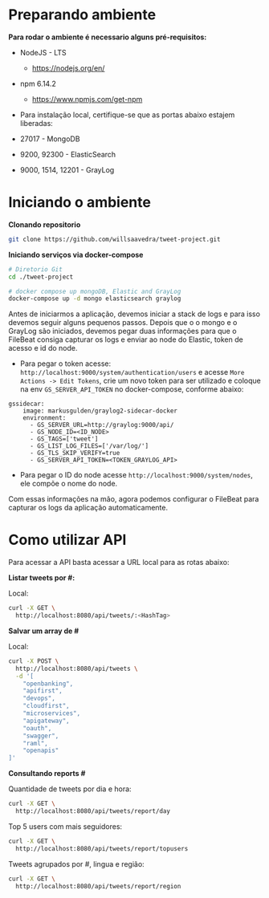 # Preparando ambiente

**Para rodar o ambiente é necessario alguns pré-requisitos:**

* NodeJS - LTS
  * https://nodejs.org/en/
* npm 6.14.2
  * https://www.npmjs.com/get-npm

* Para instalação local, certifique-se que as portas abaixo estajem liberadas:

* 27017 - MongoDB
* 9200, 92300 - ElasticSearch
* 9000, 1514, 12201 - GrayLog

# Iniciando o ambiente 

**Clonando repositorio**

```bash
git clone https://github.com/willsaavedra/tweet-project.git
```

**Iniciando serviços via docker-compose**

```bash
# Diretorio Git
cd ./tweet-project

# docker compose up mongoDB, Elastic and GrayLog
docker-compose up -d mongo elasticsearch graylog
```

Antes de iniciarmos a aplicação, devemos iniciar a stack de logs e para isso devemos seguir alguns pequenos passos. Depois que o o mongo e o GrayLog são iniciados, devemos pegar duas informações para que o FileBeat consiga capturar os logs e enviar ao node do Elastic, token de acesso e id do node.

* Para pegar o token acesse: ```http://localhost:9000/system/authentication/users``` e acesse ```More Actions -> Edit Tokens```, crie um novo token para ser utilizado e coloque na env ```GS_SERVER_API_TOKEN``` no docker-compose, conforme abaixo:

```
gssidecar:
    image: markusgulden/graylog2-sidecar-docker
    environment:
      - GS_SERVER_URL=http://graylog:9000/api/
      - GS_NODE_ID=<ID_NODE>
      - GS_TAGS=['tweet']
      - GS_LIST_LOG_FILES=['/var/log/']
      - GS_TLS_SKIP_VERIFY=true
      - GS_SERVER_API_TOKEN=<TOKEN_GRAYLOG_API>
```
* Para pegar o ID do node acesse ```http://localhost:9000/system/nodes```, ele compõe o nome do node.

Com essas informações na mão, agora podemos configurar o FileBeat para capturar os logs da aplicação automaticamente.


# Como utilizar API

Para acessar a API basta acessar a URL local para as rotas abaixo:

**Listar tweets por #:**

Local:

```bash
curl -X GET \
  http://localhost:8080/api/tweets/:<HashTag> 
```

**Salvar um array de #**

Local:

```bash
curl -X POST \
  http://localhost:8080/api/tweets \
  -d '[
	"openbanking",
	"apifirst", 
	"devops",
	"cloudfirst", 
	"microservices",
	"apigateway",
	"oauth", 
	"swagger", 
	"raml", 
	"openapis"
]'
```

**Consultando reports #**

Quantidade de tweets por dia e hora:

```bash
curl -X GET \
  http://localhost:8080/api/tweets/report/day
```

Top 5 users com mais seguidores:
```bash
curl -X GET \
  http://localhost:8080/api/tweets/report/topusers
```
Tweets agrupados por #, lingua e região:
```bash
curl -X GET \
  http://localhost:8080/api/tweets/report/region
```